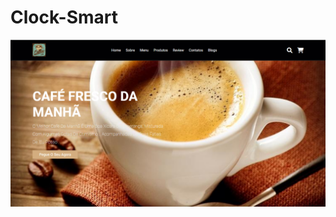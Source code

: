 # Clock-Smart
<img src="https://github.com/MatheusdeSouzaSilva70/Website-Cafeteria/blob/main/projeto/img%20cafeteria.png" alt="Home do website">
